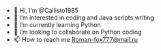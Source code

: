 - 👋 Hi, I’m @Callisto1985
- 👀 I’m interested in coding and Java scripts writing 
- 🌱 I’m currently learning Python
- 💞️ I’m looking to collaborate on Python coding
- 📫 How to reach me Roman-fox777@mail.ru

<!---
Callisto1985/Callisto1985 is a ✨ special ✨ repository because its `README.md` (this file) appears on your GitHub profile.
You can click the Preview link to take a look at your changes.
--->
